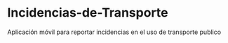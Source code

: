 # Incidencias-de-Transporte
Aplicación móvil para reportar incidencias en el uso de transporte publico 
